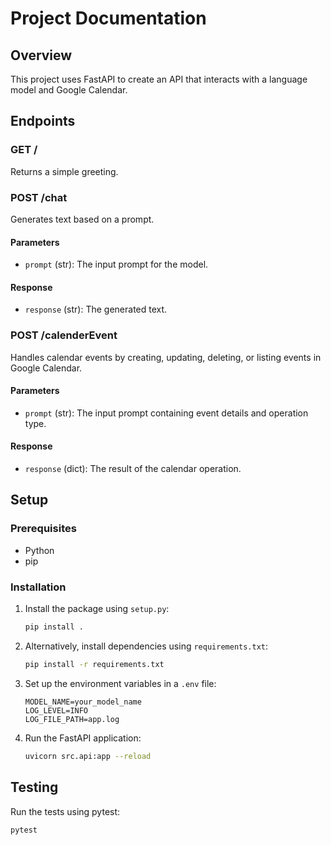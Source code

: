 # Project Documentation

## Overview
This project uses FastAPI to create an API that interacts with a language model and Google Calendar.

## Endpoints

### GET /
Returns a simple greeting.

### POST /chat
Generates text based on a prompt.

#### Parameters
- `prompt` (str): The input prompt for the model.

#### Response
- `response` (str): The generated text.

### POST /calenderEvent
Handles calendar events by creating, updating, deleting, or listing events in Google Calendar.

#### Parameters
- `prompt` (str): The input prompt containing event details and operation type.

#### Response
- `response` (dict): The result of the calendar operation.

## Setup

### Prerequisites
- Python
- pip

### Installation

1. Install the package using `setup.py`:
    ```bash
    pip install .
    ```

2. Alternatively, install dependencies using `requirements.txt`:
    ```bash
    pip install -r requirements.txt
    ```

3. Set up the environment variables in a `.env` file:
    ```
    MODEL_NAME=your_model_name
    LOG_LEVEL=INFO
    LOG_FILE_PATH=app.log
    ```

4. Run the FastAPI application:
    ```bash
    uvicorn src.api:app --reload
    ```

## Testing
Run the tests using pytest:
```bash
pytest